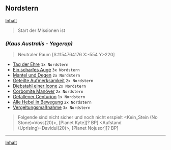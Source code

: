 ## Nordstern

[Inhalt](README.md#inhalt)

> Start der Missionen ist
### _**(Kaus Australis - Yagerap)**_
> Neutraler Raum [S:1154764176 X:-554 Y:-220]

- [Tag der Ehre](m16.md#tag-der-ehre) `1x Nordstern`
- [Ein scharfes Auge](m18.md#ein-scharfes-auge) `3x Nordstern`
- [Mantel und Degen](m18.md#mantel-und-degen) `2x Nordstern`
- [Geteilte Aufmerksamkeit](m18.md#geteilte-aufmerksamkeit) `2x Nordstern`
- [Diebstahl einer Icone](m18.md#diebstahl-einer-icone) `2x Nordstern`
- [Corbomite Manöver](m18.md#corbomite-manöver) `2x Nordstern`
- [Gefallener Centurion](m18.md#gefallener-centurion) `1x Nordstern`
- [Alle Hebel in Bewegung](m20.md#alle-hebel-in-bewegung) `2x Nordstern`
- [Vergeltungsmaßnahme](m20.md#vergeltungsmaßnahme) `3x Nordstern`

> Folgende sind nicht sicher und noch nicht erspielt
> <Kein_Stein (No Stone)=Voss(20)>, [Planet Kyte][? BP]
> <Aufstand (Uprising)=Davidul(20)>, [Planet Nojusor][? BP]
---

[Inhalt](README.md#inhalt)
